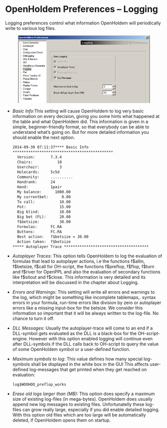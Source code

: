 # OpenHoldem Preferences – Logging 

Logging preferences control what information OpenHoldem will
periodically write to various log files.

<figure>
<img src="Images/preferences_logging.JPG" />
</figure>

- *Basic Info*:This setting will cause OpenHoldem to log very basic
  information on every decision, giving you some hints what happened at
  the table and what OpenHoldem did. This information is given in a
  simple, beginner-friendly format, so that everybody can be able to
  understand what’s going on. But for more detailed information you
  should enable the next option.

      2014-09-30 07:11:37**** Basic Info *********************************************   
        Version:       7.3.4   
        Chairs:           10
        Userchair:         3
        Holecards:     5c5d
        Community:     ..........
        Handrank:      24
        Hand:          1pair
        My balance:      1000.00
        My currentbet:      0.00
        To call:           10.00
        Pot:               15.00
        Big blind:         10.00
        Big bet (FL):      20.00
        f$betsize:         30.00
        Formulas:      FC.RA   
        Buttons:       FC.RA   
        Best action:   f$betsize = 30.00
        Action taken:  f$betsize
      ***** Autoplayer Trace **************************************

- *Autoplayer Traces*: This option tells OpenHoldem to log the
  evaluation of formulas that lead to autoplayer actions, i.e the
  functions f\$allin, f\$betsize, f\$call for OH-script, the functions
  f\$preflop, f\$flop, f\$turn and f\$river for OpenPPL and also the
  evaluation of secondary functions like f\$sitout and f\$close. This
  information is very detailed and its interpretation will be discussed
  in the chapter about Logging.

- *Errors and Warnings*: This setting will write all errors and warnings
  to the log, which might be something like incomplete tablemaps,.
  syntax errors in your formula, run-time errors like division by zero
  or autoplayer errors like a missing input-box for the betsize. We
  consider this information so important that it will be always written
  to the log-file. No chance to turn it off.

- *DLL Messages*: Usually the autoplayer-trace will come to an end if a
  DLL-symbol gets evaluated as the DLL is a black-box for the
  OH-script-engine. However with this option enabled logging will
  continue even after DLL-symbols if the DLL calls back to OH-script to
  query the value of some OpenHoldem symbol or a user-defined function.

- *Maximum symbols to log*: This value defines how many special
  log-symbols shall be displayed in the white box in the GUI This
  affects user-defined log-messages that get printed when they get
  reached on evaluation:

      log$WOOHOO_preflop_works

- *Erase old logs larger than (MB):* This option does specify a maximum
  size of existing log-files (in mega-bytes). OpenHoldem does usually
  append new log messages to existing files. Unfortunatelly these
  log-files can grow really large, especially if you did enable detailed
  logging. With this option old files which are too large will be
  automatically deleted, if OpenHoldem opens them on startup.
